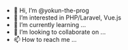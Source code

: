 - 👋 Hi, I’m @yokun-the-prog
- 👀 I’m interested in PHP/Laravel, Vue.js
- 🌱 I’m currently learning ...
- 💞️ I’m looking to collaborate on ...
- 📫 How to reach me ...

<!---
yokun-the-prog/yokun-the-prog is a ✨ special ✨ repository because its `README.md` (this file) appears on your GitHub profile.
You can click the Preview link to take a look at your changes.
--->
